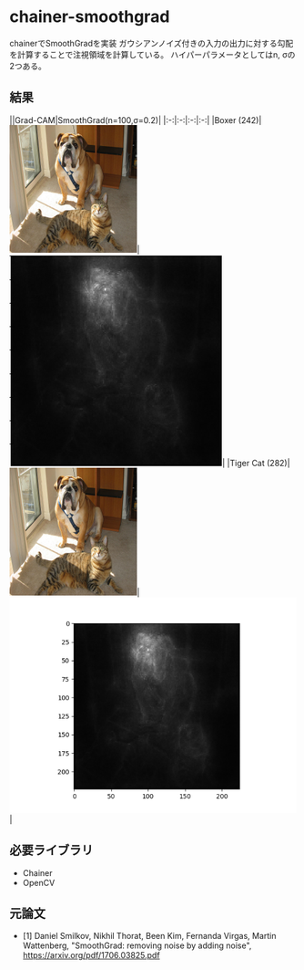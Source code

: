 
# chainer-smoothgrad

chainerでSmoothGradを実装
ガウシアンノイズ付きの入力の出力に対する勾配を計算することで注視領域を計算している。
ハイパーパラメータとしてはn, σの2つある。

## 結果

||Grad-CAM|SmoothGrad(n=100,σ=0.2)|
|:-:|:-:|:-:|:-:|
|Boxer (242)|![](img/dog_cat.png)|![](img/sdog.png)|
|Tiger Cat (282)|![](img/dog_cat.png)|![](img/scat.png)|

## 必要ライブラリ

- Chainer
- OpenCV

## 元論文

- [1] Daniel Smilkov, Nikhil Thorat, Been Kim, Fernanda Virgas, Martin Wattenberg,
"SmoothGrad: removing noise by adding noise",
https://arxiv.org/pdf/1706.03825.pdf